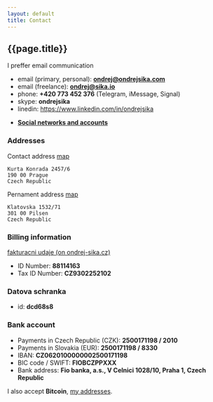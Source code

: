 ```yaml
---
layout: default
title: Contact
---
```


## {{page.title}}

I preffer email communication

- email (primary, personal): **<ondrej@ondrejsika.com>**
- email (freelance): **<ondrej@sika.io>**
- phone: **+420 773 452 376** (Telegram, iMessage, Signal)
- skype: **ondrejsika**
- linedin: <https://www.linkedin.com/in/ondrejsika>

* [**Social networks and accounts**](/ondrej/accounts.html)

### Addresses

Contact address [map](http://www.openstreetmap.org/node/3050703975)

    Kurta Konrada 2457/6
    190 00 Prague
    Czech Republic

Pernament address [map](http://www.openstreetmap.org/node/296689680)

    Klatovska 1532/71
    301 00 Pilsen
    Czech Republic

### Billing information

[fakturacni udaje (on ondrej-sika.cz)](https://ondrej-sika.cz/kontakt/)

- ID Number: **88114163**
- Tax ID Number: **CZ9302252102**

### Datova schranka

- id: **dcd68s8**

### Bank account

- Payments in Czech Republic (CZK): **2500171198 / 2010**
- Payments in Slovakia (EUR): **2500171198 / 8330**
- IBAN: **CZ0620100000002500171198**
- BIC code / SWIFT: **FIOBCZPPXXX**
- Bank address: **Fio banka, a.s., V Celnici 1028/10, Praha 1, Czech Republic**

I also accept **Bitcoin**, [my addresses](/ondrej/ba.html).
